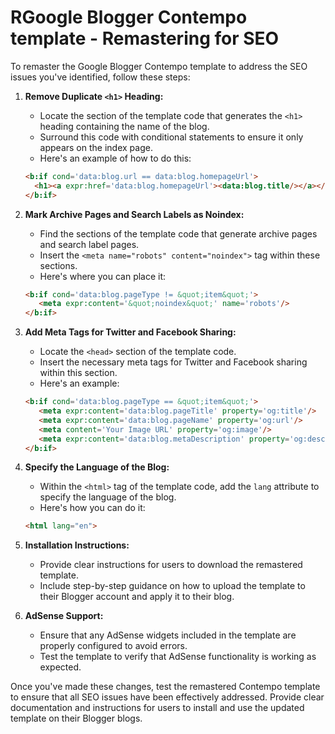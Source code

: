 # RGoogle Blogger Contempo template - Remastering for SEO

To remaster the Google Blogger Contempo template to address the SEO issues you've identified, follow these steps:

1. **Remove Duplicate `<h1>` Heading:**
   - Locate the section of the template code that generates the `<h1>` heading containing the name of the blog.
   - Surround this code with conditional statements to ensure it only appears on the index page.
   - Here's an example of how to do this:

    ```html
    <b:if cond='data:blog.url == data:blog.homepageUrl'>
      <h1><a expr:href='data:blog.homepageUrl'><data:blog.title/></a></h1>
    </b:if>
    ```

2. **Mark Archive Pages and Search Labels as Noindex:**
   - Find the sections of the template code that generate archive pages and search label pages.
   - Insert the `<meta name="robots" content="noindex">` tag within these sections.
   - Here's where you can place it:

    ```html
    <b:if cond='data:blog.pageType != &quot;item&quot;'>
       <meta expr:content='&quot;noindex&quot;' name='robots'/>
    </b:if>
    ```

3. **Add Meta Tags for Twitter and Facebook Sharing:**
   - Locate the `<head>` section of the template code.
   - Insert the necessary meta tags for Twitter and Facebook sharing within this section.
   - Here's an example:

    ```html
    <b:if cond='data:blog.pageType == &quot;item&quot;'>
       <meta expr:content='data:blog.pageTitle' property='og:title'/>
       <meta expr:content='data:blog.pageName' property='og:url'/>
       <meta content='Your Image URL' property='og:image'/>
       <meta expr:content='data:blog.metaDescription' property='og:description'/>
    </b:if>
    ```

4. **Specify the Language of the Blog:**
   - Within the `<html>` tag of the template code, add the `lang` attribute to specify the language of the blog.
   - Here's how you can do it:

    ```html
    <html lang="en">
    ```

5. **Installation Instructions:**
   - Provide clear instructions for users to download the remastered template.
   - Include step-by-step guidance on how to upload the template to their Blogger account and apply it to their blog.

6. **AdSense Support:**
   - Ensure that any AdSense widgets included in the template are properly configured to avoid errors.
   - Test the template to verify that AdSense functionality is working as expected.

Once you've made these changes, test the remastered Contempo template to ensure that all SEO issues have been effectively addressed. Provide clear documentation and instructions for users to install and use the updated template on their Blogger blogs.
